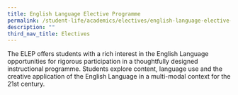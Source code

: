 ```yaml
---
title: English Language Elective Programme
permalink: /student-life/academics/electives/english-language-elective-programme/
description: ""
third_nav_title: Electives
---
```

The ELEP offers students with a rich interest in the English Language opportunities for rigorous participation in a thoughtfully designed instructional programme. Students explore content, language use and the creative application of the English Language in a multi-modal context for the 21st century.